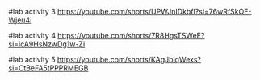 #lab activity 3
https://youtube.com/shorts/UPWJnIDkbfI?si=76wRfSkOF-Wjeu4i

#lab activity 4
https://youtube.com/shorts/7R8HgsTSWeE?si=icA9HsNzwDg1w-Zi

#lab activity 5
https://youtube.com/shorts/KAgJbiqWexs?si=CtBeFA5tPPPRMEGB
